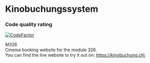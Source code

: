 # Kinobuchungssystem
### Code quality rating
[![CodeFactor](https://www.codefactor.io/repository/github/frius94/kinobuchungssystem/badge)](https://www.codefactor.io/repository/github/frius94/kinobuchungssystem)


M326\
Cinema booking website for the module 326.\
You can find the live website to try it out on: https://kinobuchung.ch\

